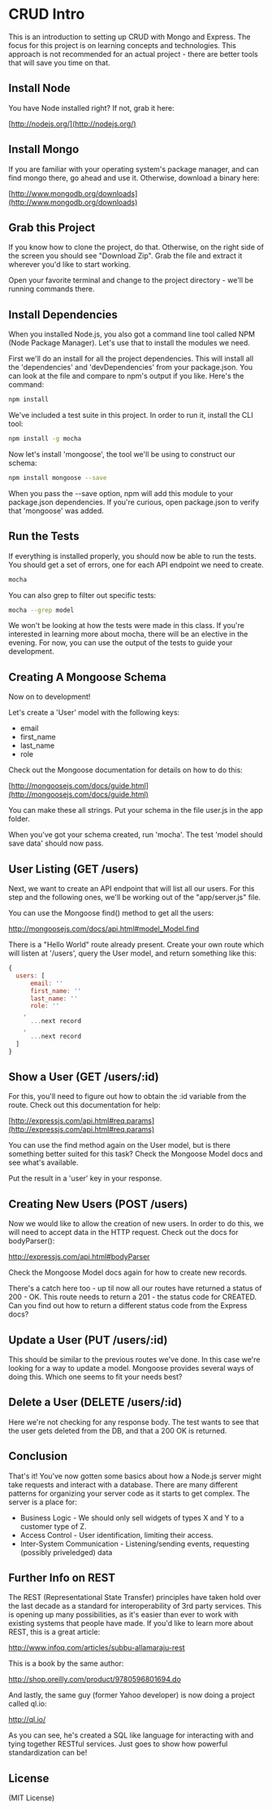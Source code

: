 # CRUD Intro

This is an introduction to setting up CRUD with Mongo and Express.  The focus for this project is on learning concepts and technologies.  This approach is not recommended for an actual project - there are better tools that will save you time on that.

## Install Node

You have Node installed right?  If not, grab it here:

[http://nodejs.org/](http://nodejs.org/)

## Install Mongo

If you are familiar with your operating system's package manager, and can find mongo there, go ahead and use it.  Otherwise, download a binary here:

[http://www.mongodb.org/downloads](http://www.mongodb.org/downloads)

## Grab this Project

If you know how to clone the project, do that.  Otherwise, on the right side of the screen you should see "Download Zip".  Grab the file and extract it wherever you'd like to start working.

Open your favorite terminal and change to the project directory - we'll be running commands there.

## Install Dependencies

When you installed Node.js, you also got a command line tool called NPM (Node Package Manager).  Let's use that to install the modules we need.

First we'll do an install for all the project dependencies.  This will install all the 'dependencies' and 'devDependencies' from your package.json.  You can look at the file and compare to npm's output if you like.  Here's the command:

```bash
npm install
```

We've included a test suite in this project.  In order to run it, install the CLI tool:

```bash
npm install -g mocha
```

Now let's install 'mongoose', the tool we'll be using to construct our schema:

```bash
npm install mongoose --save
```

When you pass the --save option, npm will add this module to your package.json dependencies.  If you're curious, open package.json to verify that 'mongoose' was added.

## Run the Tests

If everything is installed properly, you should now be able to run the tests.  You should get a set of errors, one for each API endpoint we need to create.

```bash
mocha
```

You can also grep to filter out specific tests:

```bash
mocha --grep model
```

We won't be looking at how the tests were made in this class.  If you're interested in learning more about mocha, there will be an elective in the evening.  For now, you can use the output of the tests to guide your development.

## Creating A Mongoose Schema

Now on to development!

Let's create a 'User' model with the following keys:

 * email
 * first_name
 * last_name
 * role

Check out the Mongoose documentation for details on how to do this:

[http://mongoosejs.com/docs/guide.html](http://mongoosejs.com/docs/guide.html)

You can make these all strings.  Put your schema in the file user.js in the app folder.

When you've got your schema created, run 'mocha'.  The test 'model should save data' should now pass.

## User Listing (GET /users)

Next, we want to create an API endpoint that will list all our users.  For this step and the following ones, we'll be working out of the "app/server.js" file.

You can use the Mongoose find() method to get all the users:

http://mongoosejs.com/docs/api.html#model_Model.find

There is a "Hello World" route already present.  Create your own route which will listen at '/users', query the User model, and return something like this:

```javascript
{
  users: [
      email: ''
      first_name: ''
      last_name: ''
      role: ''
    ,
      ...next record
    ,
      ...next record
  ]
}
```

## Show a User (GET /users/:id)

For this, you'll need to figure out how to obtain the :id variable from the route.  Check out this documentation for help:

[http://expressjs.com/api.html#req.params](http://expressjs.com/api.html#req.params)

You can use the find method again on the User model, but is there something better suited for this task?  Check the Mongoose Model docs and see what's available.

Put the result in a 'user' key in your response.

## Creating New Users (POST /users)

Now we would like to allow the creation of new users.  In order to do this, we will need to accept data in the HTTP request.  Check out the docs for bodyParser():

http://expressjs.com/api.html#bodyParser

Check the Mongoose Model docs again for how to create new records.

There's a catch here too - up til now all our routes have returned a status of 200 - OK.  This route needs to return a 201 - the status code for CREATED.  Can you find out how to return a different status code from the Express docs?

## Update a User (PUT /users/:id)

This should be similar to the previous routes we've done.  In this case we're looking for a way to update a model.  Mongoose provides several ways of doing this.  Which one seems to fit your needs best?

## Delete a User (DELETE /users/:id)

Here we're not checking for any response body.  The test wants to see that the user gets deleted from the DB, and that a 200 OK is returned.

## Conclusion

That's it!  You've now gotten some basics about how a Node.js server might take requests and interact with a database.  There are many different patterns for organizing your server code as it starts to get complex.  The server is a place for:

* Business Logic - We should only sell widgets of types X and Y to a customer type of Z.
* Access Control - User identification, limiting their access.
* Inter-System Communication - Listening/sending events, requesting (possibly priveledged) data

## Further Info on REST

The REST (Representational State Transfer) principles have taken hold over the last decade as a standard for interoperability of 3rd party services.  This is opening up many possibilities, as it's easier than ever to work with existing systems that people have made.  If you'd like to learn more about REST, this is a great article:

http://www.infoq.com/articles/subbu-allamaraju-rest

This is a book by the same author:

http://shop.oreilly.com/product/9780596801694.do

And lastly, the same guy (former Yahoo developer) is now doing a project called ql.io:

http://ql.io/

As you can see, he's created a SQL like language for interacting with and tying together RESTful services.  Just goes to show how powerful standardization can be!

## License

(MIT License)
